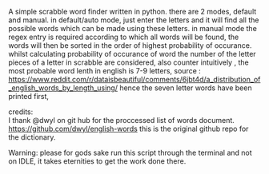 A simple scrabble word finder written in python.
there are 2 modes, default and manual.
in default/auto mode, just enter the letters and it will find all the possible words which can be made using these letters.
in manual mode the regex entry is required according to which all words will be found,
the words will then be sorted in the order of highest probability of occurance.
whilst calculating probability of occurance of word the number of the letter pieces of a letter in scrabble are considered,
also counter intuitively , the most probable word lenth in english is 7-9 letters,
source :  https://www.reddit.com/r/dataisbeautiful/comments/6jbt4d/a_distribution_of_english_words_by_length_using/
hence the seven letter words have been printed first, 

credits:  
I thank @dwyl on git hub for the proccessed list of words document.
https://github.com/dwyl/english-words     this is the original github repo for the dictionary.

Warning: please for gods sake run this script through the terminal and not on IDLE, it takes eternities to get the work done there.
 

